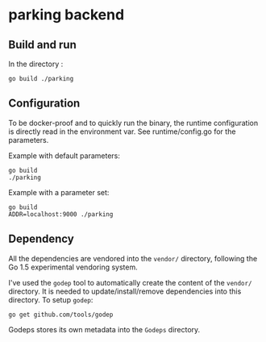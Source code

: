 # parking backend

## Build and run

In the directory :

``
go build
./parking
``

## Configuration

To be docker-proof and to quickly run the binary, the runtime
configuration is directly read in the environment var. See runtime/config.go
for the parameters.

Example with default parameters:

```
go build
./parking 
```

Example with a parameter set:

```
go build
ADDR=localhost:9000 ./parking
```

## Dependency

All the dependencies are vendored into the `vendor/` directory, following the Go 1.5 experimental vendoring system.

I've used the `godep` tool to automatically create the content of the `vendor/` directory.
It is needed to update/install/remove dependencies into this directory.
To setup `godep`:

```
go get github.com/tools/godep
```

Godeps stores its own metadata into the `Godeps` directory.
